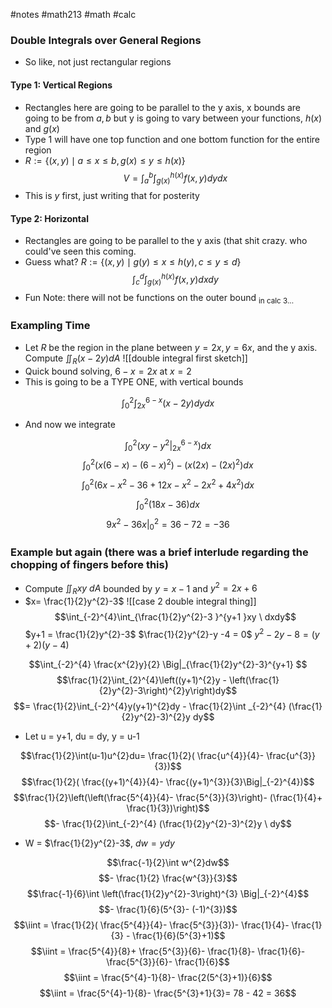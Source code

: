 #notes #math213 #math #calc


### Double Integrals over General Regions
- So like, not just rectangular regions

#### Type 1: Vertical Regions
- Rectangles here are going to be parallel to the y axis, x bounds are going to be from $a,b$ but y is going to vary between your functions, $h(x)$ and $g(x)$
- Type 1 will have one top function and one bottom function for the entire region 
- $R := \{(x,y) \mid a \leq x \leq b, g(x) \leq y \leq h(x)\}$
$$V = \int_{a}^{b}\int_{g(x)}^{h(x) }f(x,y) dydx$$
- This is *y* first, just writing that for posterity

#### Type 2: Horizontal 
- Rectangles are going to be parallel to the y axis (that shit crazy. who could've seen this coming.
- Guess what? $R:= \{(x,y) \mid g(y) \leq x \leq h(y), c \leq y \leq d\}$
$$\int_{c}^{d}\int_{g(x)}^{h(x)}f(x,y)dxdy $$
- Fun Note: there will not be functions on the outer bound <sub>in calc 3...</sub>

### Exampling Time
- Let $R$ be the region in the plane between $y=2x,y=6x,$ and the y axis. Compute $\iint_{R}(x-2y)dA$
![[double integral first sketch]]
- Quick bound solving, $6-x=2x$ at $x=2$
- This is going to be a TYPE ONE, with vertical bounds

$$\int_{0}^{2} \int_{2x}^{6-x} (x-2y)dydx$$
- And now we integrate

$$\int_{0}^{2}( xy -y^{2}\Big|_{2x}^{6-x})dx$$
$$\int_{0}^{2}(x(6-x) - (6-x)^{2} )- (x(2x )- (2x)^{2})dx$$
$$\int_{0}^{2}(6x-x^{2}-36 +12x -x^{2}-2x^{2}+4x^{2})dx $$
$$\int_{0}^{2}(18x-36)dx$$
$$9x^{2}- 36x \Big|_{0}^{2}= 36 -72 = -36$$
### Example but again (there was a brief interlude regarding the chopping of fingers before this)
- Compute $\iint_{R} xy \ dA$ bounded by $y=x-1$ and $y^{2}= 2x+6$
- $x= \frac{1}{2}y^{2}-3$ 
![[case 2 double integral thing]]
$$\int_{-2}^{4}\int_{\frac{1}{2}y^{2}-3 }^{y+1 }xy \ dxdy$$
$y+1 = \frac{1}{2}y^{2}-3$
$\frac{1}{2}y^{2}-y -4 = 0$
$y^{2} -2y - 8 = (y+2)(y-4)$

$$\int_{-2}^{4} \frac{x^{2}y}{2} \Big|_{\frac{1}{2}y^{2}-3}^{y+1} $$
$$\frac{1}{2}\int_{2}^{4}\left((y+1)^{2}y - \left(\frac{1}{2}y^{2}-3\right)^{2}y\right)dy$$
$$= \frac{1}{2}\int_{-2}^{4}y(y+1)^{2}dy - \frac{1}{2}\int _{-2}^{4} (\frac{1}{2}y^{2}-3)^{2}y dy$$
- Let u = y+1, du = dy, y = u-1

$$\frac{1}{2}\int(u-1)u^{2}du= \frac{1}{2}( \frac{u^{4}}{4}- \frac{u^{3}}{3})$$
$$\frac{1}{2}( \frac{(y+1)^{4}}{4}- \frac{(y+1)^{3}}{3}\Big|_{-2}^{4})$$
$$\frac{1}{2}\left(\left(\frac{5^{4}}{4}- \frac{5^{3}}{3}\right)- (\frac{1}{4}+ \frac{1}{3})\right)$$
$$- \frac{1}{2}\int_{-2}^{4} (\frac{1}{2}y^{2}-3)^{2}y  \ dy$$
- W = $\frac{1}{2}y^{2}-3$, $dw=ydy$

$$\frac{-1}{2}\int w^{2}dw$$
$$- \frac{1}{2} \frac{w^{3}}{3}$$
$$\frac{-1}{6}\int \left(\frac{1}{2}y^{2}-3\right)^{3} \Big|_{-2}^{4}$$
$$- \frac{1}{6}(5^{3}- (-1)^{3})$$
$$\iint = \frac{1}{2}( \frac{5^{4}}{4}- \frac{5^{3}}{3})- \frac{1}{4}- \frac{1}{3} -  \frac{1}{6}(5^{3}+1)$$
$$\iint = \frac{5^{4}}{8}+ \frac{5^{3}}{6}- \frac{1}{8}- \frac{1}{6}- \frac{5^{3}}{6}- \frac{1}{6}$$
$$\iint = \frac{5^{4}-1}{8}- \frac{2(5^{3}+1)}{6}$$
$$\iint = \frac{5^{4}-1}{8}- \frac{5^{3}+1}{3}= 78 - 42 = 36$$

